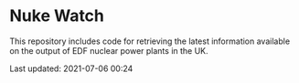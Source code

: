# Nuke Watch

This repository includes code for retrieving the latest information available on the output of EDF nuclear power plants in the UK.

Last updated: 2021-07-06 00:24